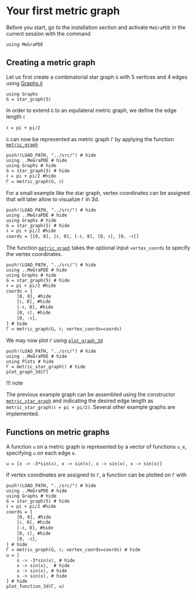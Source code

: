 # Your first metric graph

Before you start, go to the installation section and activate `MeGraPDE` in the current session with the command

```@example
using MeGraPDE
```

## Creating a metric graph

Let us first create a combinatorial star graph `G` with 5 vertices and 4 edges using [Graphs.jl](https://github.com/JuliaGraphs/Graphs.jl)

```@example
using Graphs
G = star_graph(5)
```

In order to extend `G` to an equilateral metric graph, we define the edge length `ℓ`

```@example
ℓ = pi + pi/2
```

`G` can now be represented as metric graph `Γ` by applying the function [`metric_graph`](@ref)

```@example
push!(LOAD_PATH, "../src/") # hide
using ..MeGraPDE # hide
using Graphs # hide
G = star_graph(5) # hide
ℓ = pi + pi/2 #hide
Γ = metric_graph(G, ℓ)
```

For a small example like the star graph, vertex coordinates can be assigned that will later allow to visualize `Γ` in 3d.

```@example
push!(LOAD_PATH, "../src/") # hide
using ..MeGraPDE # hide
using Graphs # hide
G = star_graph(5) # hide
ℓ = pi + pi/2 #hide
coords = [[0, 0], [ℓ, 0], [-ℓ, 0], [0, ℓ], [0, -ℓ]]
```

The function [`metric_graph`](@ref) takes the optional input `vertex_coords` to specify the vertex coordinates.

```@example
push!(LOAD_PATH, "../src/") # hide
using ..MeGraPDE # hide
using Graphs # hide
G = star_graph(5) # hide
ℓ = pi + pi/2 #hide
coords = [
    [0, 0], #hide
    [ℓ, 0], #hide
    [-ℓ, 0], #hide
    [0, ℓ], #hide
    [0, -ℓ],
] # hide
Γ = metric_graph(G, ℓ; vertex_coords=coords)
```

We may now plot `Γ` using [`plot_graph_3d`](@ref)

```@example
push!(LOAD_PATH, "../src/") # hide
using ..MeGraPDE # hide
using Plots # hide
Γ = metric_star_graph() # hide
plot_graph_3d(Γ)
```

!!! note
    

The previous example graph can be assembled using the constructor [`metric_star_graph`](@ref)
and indicating the desired edge length as `metric_star_graph(ℓ = pi + pi/2)`.
Several other example graphs are implemented.

## Functions on metric graphs

A function `u` on a metric graph is represented by a vector of functions `u_e`, specifying `u` on each edge `e`.

```@example
u = [x -> -3*sin(x), x -> sin(x), x -> sin(x), x -> sin(x)]
```

If vertex coordinates are assigned to `Γ`, a function can be plotted on `Γ` with

```@example
push!(LOAD_PATH, "../src/") # hide
using ..MeGraPDE # hide
using Graphs # hide
G = star_graph(5) # hide
ℓ = pi + pi/2 #hide
coords = [
    [0, 0], #hide
    [ℓ, 0], #hide
    [-ℓ, 0], #hide
    [0, ℓ], #hide
    [0, -ℓ],
] # hide
Γ = metric_graph(G, ℓ; vertex_coords=coords) # hide
u = [
    x -> -3*sin(x), # hide
    x -> sin(x),  # hide
    x -> sin(x), # hide
    x -> sin(x), # hide
] # hide
plot_function_3d(Γ, u)
```
